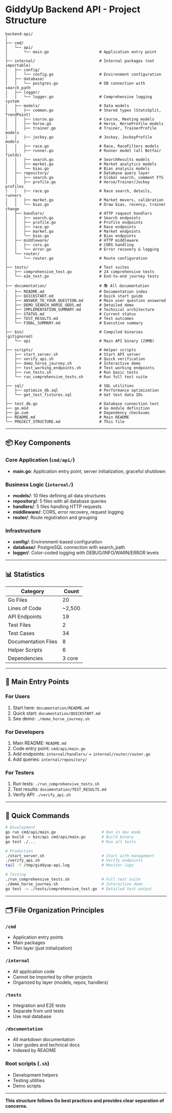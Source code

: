 # GiddyUp Backend API - Project Structure

```
backend-api/
│
├── cmd/
│   └── api/
│       └── main.go                      # Application entry point
│
├── internal/                            # Internal packages (not importable)
│   ├── config/
│   │   └── config.go                    # Environment configuration
│   ├── database/
│   │   └── postgres.go                  # DB connection with search_path
│   ├── logger/
│   │   └── logger.go                    # Comprehensive logging system
│   ├── models/                          # Data models
│   │   ├── common.go                    # Shared types (StatsSplit, TrendPoint)
│   │   ├── course.go                    # Course, Meeting models
│   │   ├── horse.go                     # Horse, HorseProfile models
│   │   ├── trainer.go                   # Trainer, TrainerProfile models
│   │   ├── jockey.go                    # Jockey, JockeyProfile models
│   │   ├── race.go                      # Race, RaceFilters models
│   │   ├── runner.go                    # Runner model (all Betfair fields)
│   │   ├── search.go                    # SearchResults models
│   │   ├── market.go                    # Market analytics models
│   │   └── bias.go                      # Bias analysis models
│   ├── repository/                      # Database query layer
│   │   ├── search.go                    # Global search, comment FTS
│   │   ├── profile.go                   # Horse/Trainer/Jockey profiles
│   │   ├── race.go                      # Race search, details, runners
│   │   ├── market.go                    # Market movers, calibration
│   │   └── bias.go                      # Draw bias, recency, trainer change
│   ├── handlers/                        # HTTP request handlers
│   │   ├── search.go                    # Search endpoints
│   │   ├── profile.go                   # Profile endpoints
│   │   ├── race.go                      # Race endpoints
│   │   ├── market.go                    # Market endpoints
│   │   └── bias.go                      # Bias endpoints
│   ├── middleware/                      # HTTP middleware
│   │   ├── cors.go                      # CORS handling
│   │   └── error.go                     # Error recovery & logging
│   └── router/
│       └── router.go                    # Route configuration
│
├── tests/                               # Test suites
│   ├── comprehensive_test.go            # 24 comprehensive tests
│   └── e2e_test.go                      # End-to-end journey tests
│
├── documentation/                       # 📚 All documentation
│   ├── README.md                        # Documentation index
│   ├── QUICKSTART.md                    # Quick start guide
│   ├── ANSWER_TO_YOUR_QUESTION.md       # Main user question answered
│   ├── DEMO_SEARCH_HORSE_ODDS.md        # Detailed demo
│   ├── IMPLEMENTATION_SUMMARY.md        # Technical architecture
│   ├── STATUS.md                        # Current status
│   ├── TEST_RESULTS.md                  # Test outcomes
│   └── FINAL_SUMMARY.md                 # Executive summary
│
├── bin/                                 # Compiled binaries (gitignored)
│   └── api                              # Main API binary (29MB)
│
├── scripts/                             # Helper scripts
│   ├── start_server.sh                  # Start API server
│   ├── verify_api.sh                    # Quick verification
│   ├── demo_horse_journey.sh            # Interactive demo
│   ├── test_working_endpoints.sh        # Test working endpoints
│   ├── run_tests.sh                     # Run basic tests
│   └── run_comprehensive_tests.sh       # Run full test suite
│
├── sql/                                 # SQL utilities
│   ├── optimize_db.sql                  # Performance optimization
│   └── get_test_fixtures.sql            # Get test data IDs
│
├── test_db.go                           # Database connection test
├── go.mod                               # Go module definition
├── go.sum                               # Dependency checksums
├── README.md                            # Main README
└── PROJECT_STRUCTURE.md                 # This file

```

---

## 📦 Key Components

### Core Application (`cmd/api/`)
- **main.go**: Application entry point, server initialization, graceful shutdown

### Business Logic (`internal/`)
- **models/**: 10 files defining all data structures
- **repository/**: 5 files with all database queries
- **handlers/**: 5 files handling HTTP requests
- **middleware/**: CORS, error recovery, request logging
- **router/**: Route registration and grouping

### Infrastructure
- **config/**: Environment-based configuration
- **database/**: PostgreSQL connection with search_path
- **logger/**: Color-coded logging with DEBUG/INFO/WARN/ERROR levels

---

## 📊 Statistics

| Category | Count |
|----------|-------|
| Go Files | 20 |
| Lines of Code | ~2,500 |
| API Endpoints | 19 |
| Test Files | 2 |
| Test Cases | 34 |
| Documentation Files | 8 |
| Helper Scripts | 6 |
| Dependencies | 3 core |

---

## 🎯 Main Entry Points

### For Users
1. Start here: `documentation/README.md`
2. Quick start: `documentation/QUICKSTART.md`
3. See demo: `./demo_horse_journey.sh`

### For Developers
1. Main README: `README.md`
2. Code entry point: `cmd/api/main.go`
3. Add endpoints: `internal/handlers/` + `internal/router/router.go`
4. Add queries: `internal/repository/`

### For Testers
1. Run tests: `./run_comprehensive_tests.sh`
2. Test results: `documentation/TEST_RESULTS.md`
3. Verify API: `./verify_api.sh`

---

## 🚀 Quick Commands

```bash
# Development
go run cmd/api/main.go                    # Run in dev mode
go build -o bin/api cmd/api/main.go       # Build binary
go test ./...                             # Run all tests

# Production
./start_server.sh                         # Start with management
./verify_api.sh                           # Verify endpoints
tail -f /tmp/giddyup-api.log              # Monitor logs

# Testing
./run_comprehensive_tests.sh              # Full test suite
./demo_horse_journey.sh                   # Interactive demo
go test -v ./tests/comprehensive_test.go  # Detailed test output
```

---

## 🗂️ File Organization Principles

### `/cmd`
- Application entry points
- Main packages
- Thin layer (just initialization)

### `/internal`
- All application code
- Cannot be imported by other projects
- Organized by layer (models, repos, handlers)

### `/tests`
- Integration and E2E tests
- Separate from unit tests
- Use real database

### `/documentation`
- All markdown documentation
- User guides and technical docs
- Indexed by README

### Root scripts (`.sh`)
- Development helpers
- Testing utilities
- Demo scripts

---

**This structure follows Go best practices and provides clear separation of concerns.**

